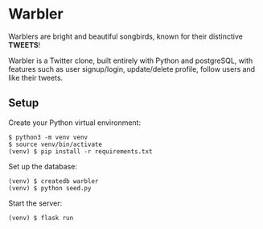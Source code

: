 # Warbler
Warblers are bright and beautiful songbirds, known for their distinctive **TWEETS**!

Warbler is a Twitter clone, built entirely with Python and postgreSQL, with features such as user signup/login, update/delete profile, follow users and like their tweets.

## Setup
Create your Python virtual environment:
```
$ python3 -m venv venv
$ source venv/bin/activate
(venv) $ pip install -r requirements.txt
```

Set up the database:
```
(venv) $ createdb warbler
(venv) $ python seed.py
```

Start the server:
```
(venv) $ flask run
```
